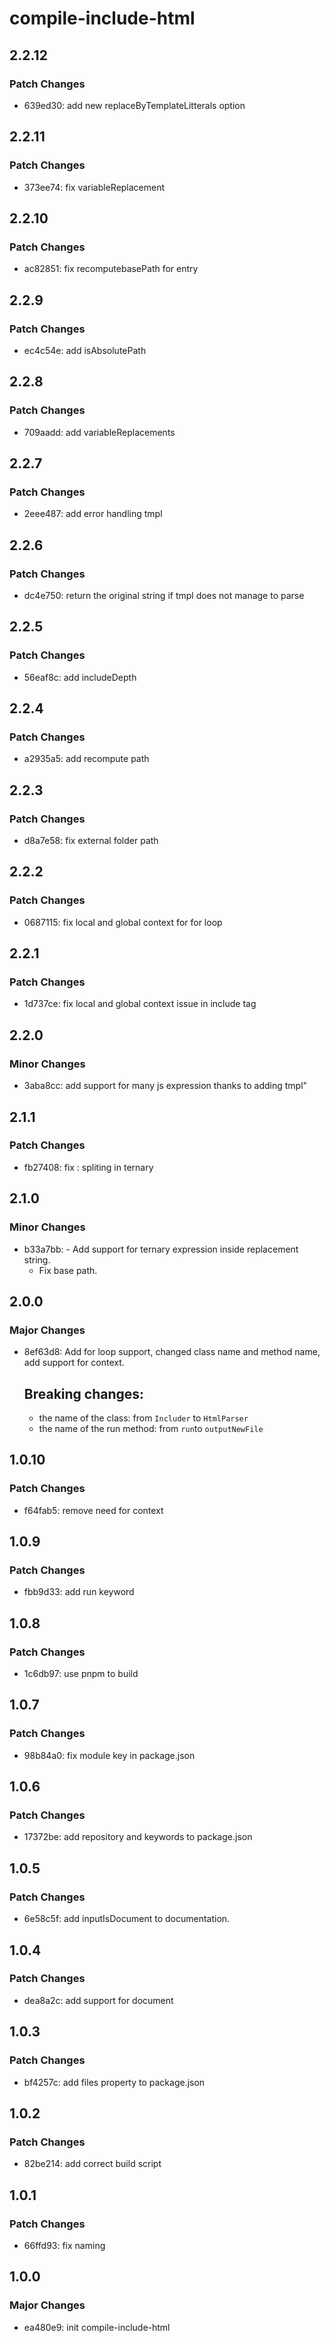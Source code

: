 # compile-include-html

## 2.2.12

### Patch Changes

- 639ed30: add new replaceByTemplateLitterals option

## 2.2.11

### Patch Changes

- 373ee74: fix variableReplacement

## 2.2.10

### Patch Changes

- ac82851: fix recomputebasePath for entry

## 2.2.9

### Patch Changes

- ec4c54e: add isAbsolutePath

## 2.2.8

### Patch Changes

- 709aadd: add variableReplacements

## 2.2.7

### Patch Changes

- 2eee487: add error handling tmpl

## 2.2.6

### Patch Changes

- dc4e750: return the original string if tmpl does not manage to parse

## 2.2.5

### Patch Changes

- 56eaf8c: add includeDepth

## 2.2.4

### Patch Changes

- a2935a5: add recompute path

## 2.2.3

### Patch Changes

- d8a7e58: fix external folder path

## 2.2.2

### Patch Changes

- 0687115: fix local and global context for for loop

## 2.2.1

### Patch Changes

- 1d737ce: fix local and global context issue in include tag

## 2.2.0

### Minor Changes

- 3aba8cc: add support for many js expression thanks to adding tmpl"

## 2.1.1

### Patch Changes

- fb27408: fix : spliting in ternary

## 2.1.0

### Minor Changes

- b33a7bb: - Add support for ternary expression inside replacement string.
  - Fix base path.

## 2.0.0

### Major Changes

- 8ef63d8: Add for loop support, changed class name and method name, add support for context.

  ## Breaking changes:

  - the name of the class: from `Includer` to `HtmlParser`
  - the name of the run method: from `run`to `outputNewFile`

## 1.0.10

### Patch Changes

- f64fab5: remove need for context

## 1.0.9

### Patch Changes

- fbb9d33: add run keyword

## 1.0.8

### Patch Changes

- 1c6db97: use pnpm to build

## 1.0.7

### Patch Changes

- 98b84a0: fix module key in package.json

## 1.0.6

### Patch Changes

- 17372be: add repository and keywords to package.json

## 1.0.5

### Patch Changes

- 6e58c5f: add inputIsDocument to documentation.

## 1.0.4

### Patch Changes

- dea8a2c: add support for document

## 1.0.3

### Patch Changes

- bf4257c: add files property to package.json

## 1.0.2

### Patch Changes

- 82be214: add correct build script

## 1.0.1

### Patch Changes

- 66ffd93: fix naming

## 1.0.0

### Major Changes

- ea480e9: init compile-include-html
